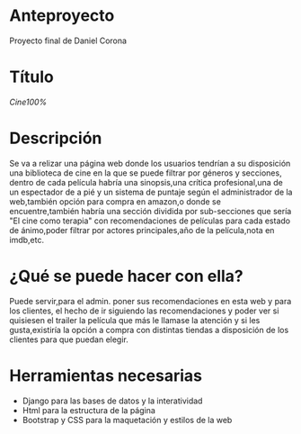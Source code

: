 # Anteproyecto
Proyecto final de Daniel Corona

<h1>Título</h1> 
<i>Cine100%</i>
<h1>Descripción</h1>

Se va a relizar una página web donde los usuarios tendrían a su disposición una biblioteca de cine en la que se puede filtrar por géneros y secciones,
dentro de cada película habría una sinopsis,una crítica profesional,una de un espectador de a pié y un sistema de puntaje según el administrador de la web,también opción para compra en amazon,o donde se encuentre,también habría una sección dividida por sub-secciones que sería "El cine como terapia" con recomendaciones de películas para cada estado de ánimo,poder filtrar por actores principales,año de la película,nota en imdb,etc.
<h1>¿Qué se puede hacer con ella?</h1>

Puede servir,para el admin. poner sus recomendaciones en esta web y para los clientes, el hecho de ir siguiendo las recomendaciones y poder ver si quisiesen el trailer la película que más le llamase la atención y si les gusta,existiría la opción a compra con distintas tiendas a disposición de los clientes para que puedan elegir.

<h1>Herramientas necesarias</h1>
<ul>
<li>Django para las bases de datos y la interatividad</li> 
<li>Html para la estructura de la página</li> 
<li>Bootstrap y CSS para la maquetación y estilos de la web</li></ul>
